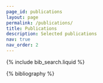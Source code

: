 ```yaml
---
page_id: publications
layout: page
permalink: /publications/
title: Publications
description: Selected publications
nav: true
nav_order: 2
---
```


{% include bib_search.liquid %}

<!-- _pages/publications.md -->
<div class="publications">

{% bibliography %}

</div>
